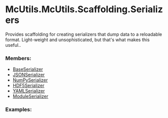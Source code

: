 # <a id="McUtils.McUtils.Scaffolding.Serializers">McUtils.McUtils.Scaffolding.Serializers</a>
    
Provides scaffolding for creating serializers that dump data to a reloadable format.
Light-weight and unsophisticated, but that's what makes this useful..

### Members:

  - [BaseSerializer](Serializers/BaseSerializer.md)
  - [JSONSerializer](Serializers/JSONSerializer.md)
  - [NumPySerializer](Serializers/NumPySerializer.md)
  - [HDF5Serializer](Serializers/HDF5Serializer.md)
  - [YAMLSerializer](Serializers/YAMLSerializer.md)
  - [ModuleSerializer](Serializers/ModuleSerializer.md)

### Examples:

